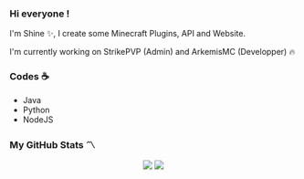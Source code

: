 ### Hi everyone !
I'm Shine ✨, I create some Minecraft Plugins, API and Website.

I'm currently working on StrikePVP (Admin) and ArkemisMC (Developper) 🔥

### Codes ☕
  - Java
  - Python
  - NodeJS

### My GitHub Stats 〽️

<p align="center">
  <img src="https://github-readme-stats.vercel.app/api?username=Shineeeeeuh&show_icons=true&count_private=true&hide_border=true&include_all_commits=true&theme=synthwave"/>
  <img src="https://github-readme-stats.vercel.app/api/top-langs/?username=Shineeeeeuh&count_private=true&langs_count=10&theme=synthwave&hide_border=true"/>
</p>
